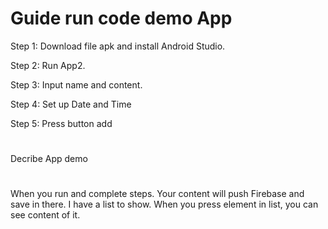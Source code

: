 Guide run code demo App
======================

Step 1: Download file apk and install Android Studio.

Step 2: Run App2.

Step 3: Input name and content.

Step 4: Set up Date and Time

Step 5: Press button add

#
Decribe App demo
#
When you run and complete steps. Your content will push Firebase and save in there. I have a list to show. When you press element in list, you can see content of it.
